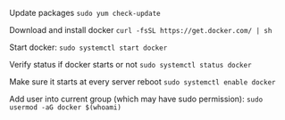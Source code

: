Update packages `sudo yum check-update`

Download and install docker `curl -fsSL https://get.docker.com/ | sh`

Start docker: `sudo systemctl start docker`

Verify status if docker starts or not `sudo systemctl status docker`

Make sure it starts at every server reboot `sudo systemctl enable docker`

Add user into current group (which may have sudo permission): `sudo usermod -aG docker $(whoami)`